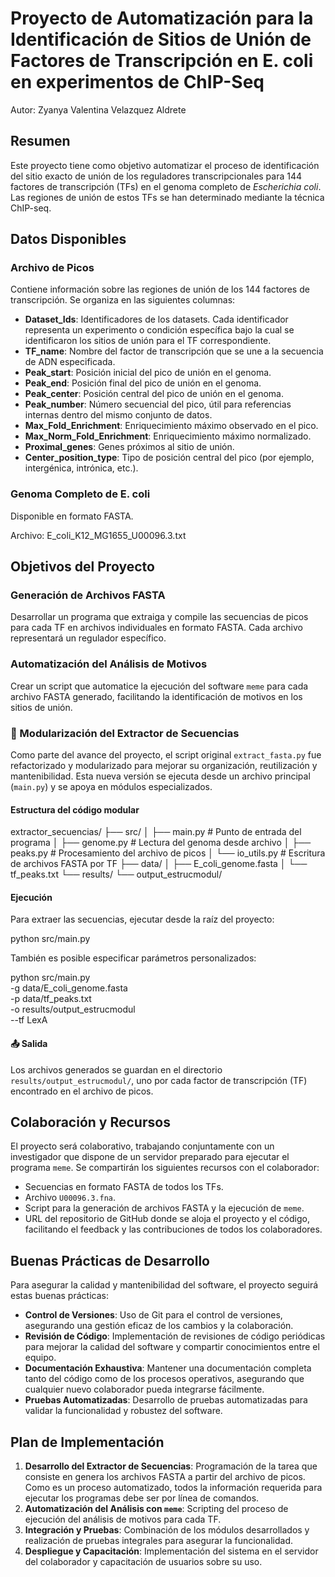 # Proyecto de Automatización para la Identificación de Sitios de Unión de Factores de Transcripción en E. coli en experimentos de ChIP-Seq

Autor: Zyanya Valentina Velazquez Aldrete

## Resumen

Este proyecto tiene como objetivo automatizar el proceso de identificación del sitio exacto de unión de los reguladores transcripcionales para 144 factores de transcripción (TFs) en el genoma completo de *Escherichia coli*. Las regiones de unión de estos TFs se han determinado mediante la técnica ChIP-seq.

## Datos Disponibles

### Archivo de Picos
Contiene información sobre las regiones de unión de los 144 factores de transcripción. Se organiza en las siguientes columnas:

- **Dataset_Ids**: Identificadores de los datasets. Cada identificador representa un experimento o condición específica bajo la cual se identificaron los sitios de unión para el TF correspondiente.
- **TF_name**: Nombre del factor de transcripción que se une a la secuencia de ADN especificada.
- **Peak_start**: Posición inicial del pico de unión en el genoma.
- **Peak_end**: Posición final del pico de unión en el genoma.
- **Peak_center**: Posición central del pico de unión en el genoma.
- **Peak_number**: Número secuencial del pico, útil para referencias internas dentro del mismo conjunto de datos.
- **Max_Fold_Enrichment**: Enriquecimiento máximo observado en el pico.
- **Max_Norm_Fold_Enrichment**: Enriquecimiento máximo normalizado.
- **Proximal_genes**: Genes próximos al sitio de unión.
- **Center_position_type**: Tipo de posición central del pico (por ejemplo, intergénica, intrónica, etc.).

### Genoma Completo de E. coli
Disponible en formato FASTA.

Archivo: E_coli_K12_MG1655_U00096.3.txt

## Objetivos del Proyecto

### Generación de Archivos FASTA
Desarrollar un programa que extraiga y compile las secuencias de picos para cada TF en archivos individuales en formato FASTA. Cada archivo representará un regulador específico.

### Automatización del Análisis de Motivos
Crear un script que automatice la ejecución del software `meme` para cada archivo FASTA generado, facilitando la identificación de motivos en los sitios de unión.

### 📁 Modularización del Extractor de Secuencias

Como parte del avance del proyecto, el script original `extract_fasta.py` fue refactorizado y modularizado para mejorar su organización, reutilización y mantenibilidad. Esta nueva versión se ejecuta desde un archivo principal (`main.py`) y se apoya en módulos especializados.

####  Estructura del código modular

extractor_secuencias/
├── src/
│   ├── main.py          # Punto de entrada del programa
│   ├── genome.py        # Lectura del genoma desde archivo
│   ├── peaks.py         # Procesamiento del archivo de picos
│   └── io_utils.py      # Escritura de archivos FASTA por TF
├── data/
│   ├── E_coli_genome.fasta
│   └── tf_peaks.txt
└── results/
    └── output_estrucmodul/

#### Ejecución

Para extraer las secuencias, ejecutar desde la raíz del proyecto:

python src/main.py

También es posible especificar parámetros personalizados:

python src/main.py \
  -g data/E_coli_genome.fasta \
  -p data/tf_peaks.txt \
  -o results/output_estrucmodul \
  --tf LexA

#### 📤 Salida

Los archivos generados se guardan en el directorio `results/output_estrucmodul/`, uno por cada factor de transcripción (TF) encontrado en el archivo de picos.

## Colaboración y Recursos

El proyecto será colaborativo, trabajando conjuntamente con un investigador que dispone de un servidor preparado para ejecutar el programa `meme`. Se compartirán los siguientes recursos con el colaborador:
- Secuencias en formato FASTA de todos los TFs.
- Archivo `U00096.3.fna`.
- Script para la generación de archivos FASTA y la ejecución de `meme`.
- URL del repositorio de GitHub donde se aloja el proyecto y el código, facilitando el feedback y las contribuciones de todos los colaboradores.

## Buenas Prácticas de Desarrollo

Para asegurar la calidad y mantenibilidad del software, el proyecto seguirá estas buenas prácticas:

- **Control de Versiones**: Uso de Git para el control de versiones, asegurando una gestión eficaz de los cambios y la colaboración.
- **Revisión de Código**: Implementación de revisiones de código periódicas para mejorar la calidad del software y compartir conocimientos entre el equipo.
- **Documentación Exhaustiva**: Mantener una documentación completa tanto del código como de los procesos operativos, asegurando que cualquier nuevo colaborador pueda integrarse fácilmente.
- **Pruebas Automatizadas**: Desarrollo de pruebas automatizadas para validar la funcionalidad y robustez del software.

## Plan de Implementación

1. **Desarrollo del Extractor de Secuencias**: Programación de la tarea que consiste en genera los archivos FASTA a partir del archivo de picos. Como es un proceso automatizado, todos la información requerida para ejecutar los programas debe ser por línea de comandos.
2. **Automatización del Análisis con `meme`**: Scripting del proceso de ejecución del análisis de motivos para cada TF.
3. **Integración y Pruebas**: Combinación de los módulos desarrollados y realización de pruebas integrales para asegurar la funcionalidad.
4. **Despliegue y Capacitación**: Implementación del sistema en el servidor del colaborador y capacitación de usuarios sobre su uso.
